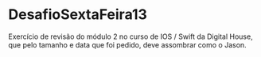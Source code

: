 # DesafioSextaFeira13
Exercício de revisão do módulo 2 no curso de IOS / Swift da Digital House, que pelo tamanho e data que foi pedido, deve assombrar como o Jason.
